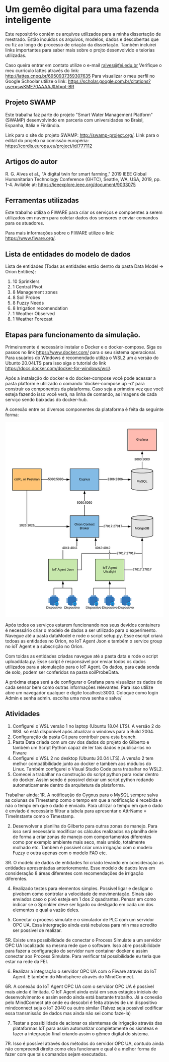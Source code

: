 # Um gemêo digital para uma fazenda inteligente

Este repositório contém os arquivos utilizados para a minha dissertação de mestrado. Estão incuidos os arquivos, modelos, dados e descobertas que eu fiz ao longo do processo de criação da dissertação. Também incluirei links importantes para saber mais sobre o projto desenvolvido e teiorias utilizadas. 

Caso queira entrar em contato utilize o e-mail ralves@fei.edu.br
Verifique o meu curriculo lattes através do link: http://lattes.cnpq.br/6950937359307635
Para visualizar o meu perfil no Google Schoolar utilize o link: https://scholar.google.com.br/citations?user=swKME70AAAAJ&hl=pt-BR

## Projeto SWAMP

Este trabalha faz parte do projeto "Smart Water Management Platform" (SWAMP) desenvolvindo em parceria com universidades no Braisl, Espanha, Itália e Finlândia. 

Link para o site do projeto SWAMP: http://swamp-project.org/.
Link para o edital do projeto na comissão européria: https://cordis.europa.eu/project/id/777112

## Artigos do autor

R. G. Alves et al., "A digital twin for smart farming," 2019 IEEE Global Humanitarian Technology Conference (GHTC), Seattle, WA, USA, 2019, pp. 1-4. Avilable at: https://ieeexplore.ieee.org/document/9033075

## Ferramentas utilizadas

Este trabalho utiliza o FIWARE para criar os serviços e compoentes a serem utilizados em nuvem para coletar dados dos sensores e enviar comandos para os atuadores. 

Para mais informações sobre o FIWARE utilize o link: https://www.fiware.org/.

## Lista de entidades do modelo de dados

Lista de entidades (Todas as entidades estão dentro da pasta Data Model -> Orion Entities):
1. 10 Sprinklers
2. 1 Central Pivot
3. 8 Management zones 
4. 8 Soil Probes
5. 8 Fuzzy Needs
6. 8 Irrigation recomendation
7. 1 Weather Observed
8. 1 Weather Forecast

## Etapas para funcionamento da simulação. 

Primeiramente é necessário instalar o Docker e o docker-compose. Siga os passos no link https://www.docker.com/ para o seu sistema operacional. Para usuários do Windows é recomendado utiliza o WSL2 um a versão do Ubunto 20.04LTS para isso siga o tutorial do link https://docs.docker.com/docker-for-windows/wsl/.

Após a instalação do docker e do docker-compose você pode acessar a pasta platform e utilizado o comando 'docker-compose up -d' para construir os componentes da plataforma. Caso seja a primeira vez que você esteja fazendo isso você verá, na linha de comando, as imagens de cada serviço sendo baixadas do docker-hub. 

A conexão entre os diversos componentes da plataforma é feita da seguinte forma:

![Arquitetura da plataforma](https://github.com/rafaelalvesitm/dtsmartfarming/blob/master/platform.png)

Após todos os serviços estarem funcionando nos seus devidos containers é necessário criar o modelo de dados a ser utilizado para o experimento. Navegue até a pasta dataModel e rode o script setup.py. Esse escript criará todoas as entidades no Orion, no IoT Agent Json e também o service group no ioT Agent e a subscrição no Orion. 

Com toidas as entidades criadas navegue até a pasta data e rode o script uploaddata.py. Esse script é responsável por enviar todos os dados utilizados para a siomulação para o IoT Agent. Os dados, para cada sonda de solo, podem ser conferidos na pasta soilProbeData.

A próxima etapa será a de configurar o Grafana para visualizar os dados de cada sensor bem como outras informações relevantes. Para isso utilize abre um navegador qualquer e digite localhost:3000. Coloque como login Admin e senha admin. escolha uma nova senha e salve/ 

## Atividades
1. Configurei o WSL versão 1 no laptop (Ubuntu 18.04 LTS). A versão 2 do WSL só está disponível após atualizar o windows para a Build 2004. 
2. Configuração da pasta Git para contribuir para esta branch. 
3. Pasta Data criada com um csv dos dados do projeto do Gilberto e também um Script Python capaz de ler tais dados e publica-los no Fiware
4. Configurei o WSL 2 no desktop (Ubuntu 20.04 LTS). A versão 2 tem melhor compatibilidade junto ao docker e também aos módulos do Linux. Também configurei o Visual Studio Code para trabalhar no WSL2. 
5. Comecei a trabalhar na construção do script python para rodar dentro do docker. Assim sendo é possivel deixar um script python rodando automaticamente dentro da arquitetura da plataforma. 

Trabalhar ainda:
1R. A notificação do Cygnus para o MySQL sempre salva as colunas de TImestamp como o tempo em que a notificação é recebida e não o tempo em que o dado é enviado. Para utilizar o tempo em que o dado é enviado é necessário filtrar a tabela para apresentar o AttrName = TimeInstante como o Timestamp. 

2. Desenvolver a planilha do Gilberto para outras zonas de manejo. Para isso será necessário modificar os cálculos realizados na planilha dele de forma a criar zonas de manejo com comportamentos diferentes como por exemplo ambiente mais seco, mais umido, totalmente molhado etc. Também é possivel criar uma irrigação com o modelo Fuzzy e outra apenas com o modelo FAO etc. 

3R. O modelo de dados de entidades foi criado levando em consideração as entidades apresentadas anterioremente. Esse modelo de dados leva em consideração 8 áreas diferentes com recomendações de irrigação diferentes. 

4. Realizado testes para elementos simples. Possivel ligar e desligar o pivobem como controlar a velocidade de movimentação. Sinais são enviados caso o pivó esteja em 1 dos 2 quadrantes. Pensar em como indicar se o Sprinkler deve ser ligado ou desligado em cada um dos elementos e qual a vazão deles.  

5. Conectar o process simulate e o simulador de PLC com um servidor OPC UA. Essa intergração ainda está nebulosa para min mas acredito ser possivel de realizar. 

5R. Existe uma possibilidade de conectar o Process Simulate a um servidor OPC UA localizado na mesma rede que o software. Isso abre possibilidade para fazer a configuração do servidor num container docker e assim conectar aos Process Simulate. Para verificar tal possibilidade eu teria que estar na rede da FEI. 

6. Realizar a integração o servidor OPC UA com o Fiware através do IoT Agent. E também do Mindsphere através do MindConnect.

6R. A conexão do IoT Agent OPC UA com o servidor OPC UA é possível mais ainda é limitada. O IoT Agent ainda está em seus estágios iniciais de desenvolvimento e assim sendo ainda está bastante trabalho. Já a conexão pelo MindConnect até onde eu descobri é feita através de um dispositivo mindconnect seja o IoT 2040 ou outro similar (Talvez seja possivel codificar essa transmissão de dados mas ainda não sei como faze-la)

7. Testar a possibilidade de acionar os sismtemas de irrigação através das plataformas IoT para assim automatizar completamente os sismteas e fazer a integração final criando assim o gêmeo digital do sistema. 

7R. Isso é possível através dos métodos do servidor OPC UA, contudo ainda não compreendi direito como eles funcionam e qual é a melhor forma de fazer com que tais comandos sejam executados. 
